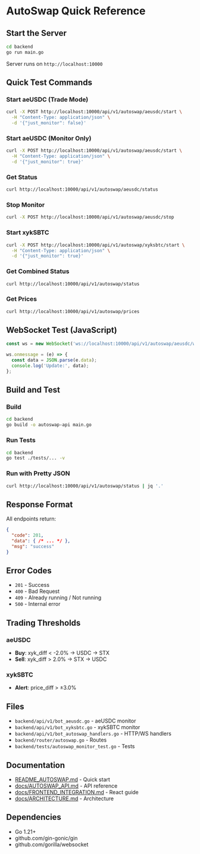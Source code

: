 # AutoSwap Quick Reference

## Start the Server

```bash
cd backend
go run main.go
```

Server runs on `http://localhost:10000`

## Quick Test Commands

### Start aeUSDC (Trade Mode)
```bash
curl -X POST http://localhost:10000/api/v1/autoswap/aeusdc/start \
  -H "Content-Type: application/json" \
  -d '{"just_monitor": false}'
```

### Start aeUSDC (Monitor Only)
```bash
curl -X POST http://localhost:10000/api/v1/autoswap/aeusdc/start \
  -H "Content-Type: application/json" \
  -d '{"just_monitor": true}'
```

### Get Status
```bash
curl http://localhost:10000/api/v1/autoswap/aeusdc/status
```

### Stop Monitor
```bash
curl -X POST http://localhost:10000/api/v1/autoswap/aeusdc/stop
```

### Start xykSBTC
```bash
curl -X POST http://localhost:10000/api/v1/autoswap/xyksbtc/start \
  -H "Content-Type: application/json" \
  -d '{"just_monitor": true}'
```

### Get Combined Status
```bash
curl http://localhost:10000/api/v1/autoswap/status
```

### Get Prices
```bash
curl http://localhost:10000/api/v1/autoswap/prices
```

## WebSocket Test (JavaScript)

```javascript
const ws = new WebSocket('ws://localhost:10000/api/v1/autoswap/aeusdc/ws');

ws.onmessage = (e) => {
  const data = JSON.parse(e.data);
  console.log('Update:', data);
};
```

## Build and Test

### Build
```bash
cd backend
go build -o autoswap-api main.go
```

### Run Tests
```bash
cd backend
go test ./tests/... -v
```

### Run with Pretty JSON
```bash
curl http://localhost:10000/api/v1/autoswap/status | jq '.'
```

## Response Format

All endpoints return:
```json
{
  "code": 201,
  "data": { /* ... */ },
  "msg": "success"
}
```

## Error Codes

- `201` - Success
- `400` - Bad Request
- `409` - Already running / Not running
- `500` - Internal error

## Trading Thresholds

### aeUSDC
- **Buy**: xyk_diff < -2.0% → USDC → STX
- **Sell**: xyk_diff > 2.0% → STX → USDC

### xykSBTC
- **Alert**: price_diff > ±3.0%

## Files

- `backend/api/v1/bot_aeusdc.go` - aeUSDC monitor
- `backend/api/v1/bot_xyksbtc.go` - xykSBTC monitor
- `backend/api/v1/bot_autoswap_handlers.go` - HTTP/WS handlers
- `backend/router/autoswap.go` - Routes
- `backend/tests/autoswap_monitor_test.go` - Tests

## Documentation

- [README_AUTOSWAP.md](README_AUTOSWAP.md) - Quick start
- [docs/AUTOSWAP_API.md](backend/docs/AUTOSWAP_API.md) - API reference
- [docs/FRONTEND_INTEGRATION.md](backend/docs/FRONTEND_INTEGRATION.md) - React guide
- [docs/ARCHITECTURE.md](backend/docs/ARCHITECTURE.md) - Architecture

## Dependencies

- Go 1.21+
- github.com/gin-gonic/gin
- github.com/gorilla/websocket
